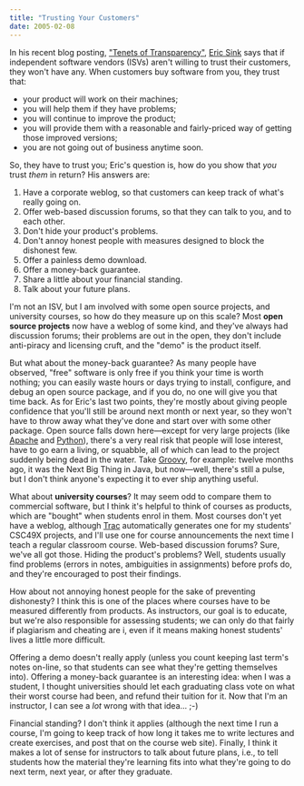 ```yaml
---
title: "Trusting Your Customers"
date: 2005-02-08
---
```

In his recent blog posting, <a href="http://msdn.microsoft.com/longhorn/default.aspx?pull=/library/en-us/dnsoftware/html/software02052005.asp">"Tenets of Transparency"</a>, <a href="http://software.ericsink.com/">Eric Sink</a> says that if independent software vendors (ISVs) aren't willing to trust their customers, they won't have any.  When customers buy software from you, they trust that:
<ul>
  <li>your product will work on their machines;</li>
  <li>you will help them if they have problems;</li>
  <li>you will continue to improve the product;</li>
  <li>you will provide them with a reasonable and fairly-priced way of getting those improved versions;</li>
  <li>you are not going out of business anytime soon.</li>
</ul>
So, they have to trust you; Eric's question is, how do you show that <em>you</em> trust <em>them</em> in return?  His answers are:
<ol>
  <li>Have a corporate weblog, so that customers can keep track of what's really going on.</li>
  <li>Offer web-based discussion forums, so that they can talk to you, and to each other.</li>
  <li>Don't hide your product's problems.</li>
  <li>Don't annoy honest people with measures designed to block the dishonest few.</li>
  <li>Offer a painless demo download.</li>
  <li>Offer a money-back guarantee.</li>
  <li>Share a little about your financial standing.</li>
  <li>Talk about your future plans.</li>
</ol>
I'm not an ISV, but I am involved with some open source projects, and university courses, so how do they measure up on this scale?  Most <strong>open source projects</strong> now have a weblog of some kind, and they've always had discussion forums; their problems are out in the open, they don't include anti-piracy and licensing cruft, and the "demo" is the product itself.

But what about the money-back guarantee?  As many people have observed, "free" software is only free if you think your time is worth nothing; you can easily waste hours or days trying to install, configure, and debug an open source package, and if you do, no one will give you that time back.  As for Eric's last two points, they're mostly about giving people confidence that you'll still be around next month or next year, so they won't have to throw away what they've done and start over with some other package.  Open source falls down here—except for very large projects (like <a href="http://www.apache.org">Apache</a> and <a href="http://www.python.org">Python</a>), there's a very real risk that people will lose interest, have to go earn a living, or squabble, all of which can lead to the project suddenly being dead in the water.  Take <a href="http://groovy.codehaus.org">Groovy</a>, for example: twelve months ago, it was the Next Big Thing in Java, but now—well, there's still a pulse, but I don't think anyone's expecting it to ever ship anything useful.

What about <strong>university courses</strong>?  It may seem odd to compare them to commercial software, but I think it's helpful to think of courses as products, which are "bought" when students enrol in them.  Most courses don't yet have a weblog, although <a href="http://projects.edgewall.com/trac">Trac</a> automatically generates one for my students' CSC49X projects, and I'll use one for course announcements the next time I teach a regular classroom course.  Web-based discussion forums?  Sure, we've all got those.  Hiding the product's problems?  Well, students usually find problems (errors in notes, ambiguities in assignments) before profs do, and they're encouraged to post their findings.

How about not annoying honest people for the sake of preventing dishonesty?  I think this is one of the places where courses have to be measured differently from products.  As instructors, our goal is to educate, but we're also responsible for assessing students; we can only do that fairly if plagiarism and cheating are i, even if it means making honest students' lives a little more difficult.

Offering a demo doesn't really apply (unless you count keeping last term's notes on-line, so that students can see what they're getting themselves into).  Offering a money-back guarantee is an interesting idea: when I was a student, I thought universities should let each graduating class vote on what their worst course had been, and refund their tuition for it.  Now that I'm an instructor, I can see a <em>lot</em> wrong with that idea… ;-)

Financial standing?  I don't think it applies (although the next time I run a course, I'm going to keep track of how long it takes me to write lectures and create exercises, and post that on the course web site).  Finally, I think it makes a lot of sense for instructors to talk about future plans, i.e., to tell students how the material they're learning fits into what they're going to do next term, next year, or after they graduate.
